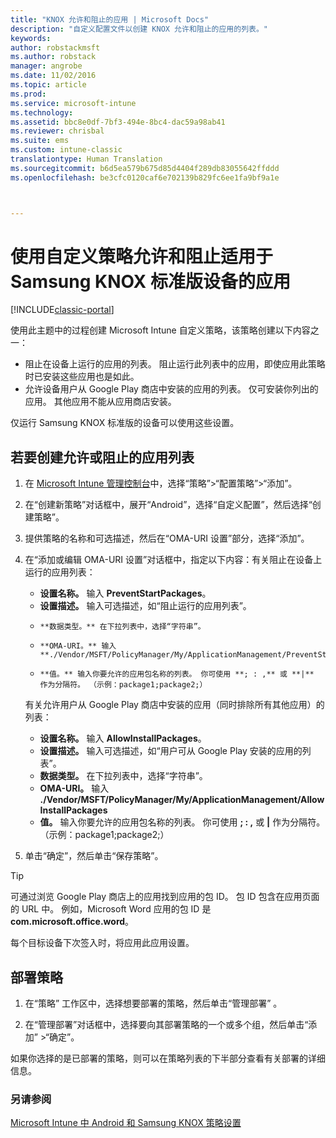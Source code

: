 ```yaml
---
title: "KNOX 允许和阻止的应用 | Microsoft Docs"
description: "自定义配置文件以创建 KNOX 允许和阻止的应用的列表。"
keywords: 
author: robstackmsft
ms.author: robstack
manager: angrobe
ms.date: 11/02/2016
ms.topic: article
ms.prod: 
ms.service: microsoft-intune
ms.technology: 
ms.assetid: bbc8e0df-7bf3-494e-8bc4-dac59a98ab41
ms.reviewer: chrisbal
ms.suite: ems
ms.custom: intune-classic
translationtype: Human Translation
ms.sourcegitcommit: b6d5ea579b675d85d4404f289db83055642ffddd
ms.openlocfilehash: be3cfc0120caf6e702139b829fc6ee1fa9bf9a1e



---
```

# <a name="use-custom-policies-to-allow-and-block-apps-for-samsung-knox-standard-devices"></a>使用自定义策略允许和阻止适用于 Samsung KNOX 标准版设备的应用

[!INCLUDE[classic-portal](../includes/classic-portal.md)]

使用此主题中的过程创建 Microsoft Intune 自定义策略，该策略创建以下内容之一：

- 阻止在设备上运行的应用的列表。 阻止运行此列表中的应用，即使应用此策略时已安装这些应用也是如此。
- 允许设备用户从 Google Play 商店中安装的应用的列表。 仅可安装你列出的应用。 其他应用不能从应用商店安装。

仅运行 Samsung KNOX 标准版的设备可以使用这些设置。

## <a name="to-create-an-allowed-or-blocked-app-list"></a>若要创建允许或阻止的应用列表

1. 在 [Microsoft Intune 管理控制台](https://manage.microsoft.com/)中，选择“策略”&gt;“配置策略”&gt;“添加”。
2. 在“创建新策略”对话框中，展开“Android”，选择“自定义配置”，然后选择“创建策略”。
3. 提供策略的名称和可选描述，然后在“OMA-URI 设置”部分，选择“添加”。
4. 在“添加或编辑 OMA-URI 设置”对话框中，指定以下内容：有关阻止在设备上运行的应用列表：
    
    - **设置名称。** 输入 **PreventStartPackages**。
    - **设置描述。** 输入可选描述，如“阻止运行的应用列表”。
    -     **数据类型。** 在下拉列表中，选择“字符串”。
    -     **OMA-URI。** 输入 **./Vendor/MSFT/PolicyManager/My/ApplicationManagement/PreventStartPackages**
    -     **值。** 输入你要允许的应用包名称的列表。 你可使用 **; : ,** 或 **|** 作为分隔符。 （示例：package1;package2;）

    有关允许用户从 Google Play 商店中安装的应用（同时排除所有其他应用）的列表：

    - **设置名称。** 输入 **AllowInstallPackages**。
    - **设置描述。** 输入可选描述，如“用户可从 Google Play 安装的应用的列表”。
    - **数据类型。** 在下拉列表中，选择“字符串”。
    - **OMA-URI。** 输入 **./Vendor/MSFT/PolicyManager/My/ApplicationManagement/AllowInstallPackages**
    - **值。** 输入你要允许的应用包名称的列表。 你可使用 **; : ,** 或 **|** 作为分隔符。 （示例：package1;package2;）

4. 单击“确定”，然后单击“保存策略”。 

>[!TIP]
> 可通过浏览 Google Play 商店上的应用找到应用的包 ID。 包 ID 包含在应用页面的 URL 中。 例如，Microsoft Word 应用的包 ID 是 **com.microsoft.office.word**。

每个目标设备下次签入时，将应用此应用设置。


## <a name="deploy-the-policy"></a>部署策略

1.  在“策略”  工作区中，选择想要部署的策略，然后单击“管理部署” 。

2.  在“管理部署”对话框中，选择要向其部署策略的一个或多个组，然后单击“添加” &gt;“确定”。

 
如果你选择的是已部署的策略，则可以在策略列表的下半部分查看有关部署的详细信息。

### <a name="see-also"></a>另请参阅
[Microsoft Intune 中 Android 和 Samsung KNOX 策略设置](android-policy-settings-in-microsoft-intune.md)



<!--HONumber=Dec16_HO2-->


